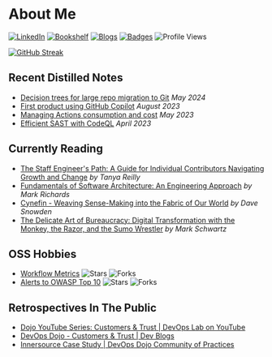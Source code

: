  # About Me 

[![LinkedIn](https://img.shields.io/badge/My-Resume-0077b5.svg?style=flat-square)](https://www.linkedin.com/in/kittychiu/)
[![Bookshelf](https://img.shields.io/badge/Current-Readings-beige.svg?style=flat-square)](https://www.goodreads.com/review/list/78391748-kitty-chiu?shelf=currently-reading&sort=date_updated)
[![Blogs](https://img.shields.io/badge/Distilled-Notes-olive.svg?style=flat-square)](https://kittychiu.github.io/)
[![Badges](https://img.shields.io/badge/Padawan-Badges-maroon.svg?style=flat-square)](https://www.credly.com/users/kittychiu/badges?sort=-state_updated_at)
![Profile Views](https://komarev.com/ghpvc/?username=kittychiu&style=flat-square&color=ff69b4&label=Views)

[![GitHub Streak](https://github-readme-streak-stats.herokuapp.com?user=kittychiu&hide_longest_streak=true)](https://git.io/streak-stats)

## Recent Distilled Notes
<ul>
<!-- BLOG-POST-LIST:START --><li><a href="https://www.kittychiu.com/posts/large-repo-migration/">Decision trees for large repo migration to Git</a>  <i>May 2024</i></li><li><a href="https://www.kittychiu.com/posts/first-project-using-github-copilot/">First product using GitHub Copilot</a>  <i>August 2023</i></li><li><a href="https://www.kittychiu.com/posts/managing-actions-consumption/">Managing Actions consumption and cost</a>  <i>May 2023</i></li><li><a href="https://www.kittychiu.com/posts/efficient-sast-codeql/">Efficient SAST with CodeQL</a>  <i>April 2023</i></li><!-- BLOG-POST-LIST:END -->
</ul>

## Currently Reading
<ul>
<!-- GOODREADS-LIST:START -->
<li><a href="https://www.goodreads.com/review/show/6518507174?utm_medium=api&utm_source=rss">The Staff Engineer's Path: A Guide for Individual Contributors Navigating Growth and Change</a>  <i>by Tanya Reilly</i></li>
<li><a href="https://www.goodreads.com/review/show/5284161505?utm_medium=api&utm_source=rss">Fundamentals of Software Architecture: An Engineering Approach</a>  <i>by Mark   Richards</i></li>
<li><a href="https://www.goodreads.com/review/show/4527929240?utm_medium=api&utm_source=rss">Cynefin - Weaving Sense-Making into the Fabric of Our World</a>  <i>by Dave Snowden</i></li>
<li><a href="https://www.goodreads.com/review/show/3615013844?utm_medium=api&utm_source=rss">The Delicate Art of Bureaucracy: Digital Transformation with the Monkey, the Razor, and the Sumo Wrestler</a>  <i>by Mark  Schwartz</i></li>
<!-- GOODREADS-LIST:END -->
</ul>

## OSS Hobbies
- [Workflow Metrics](https://github.com/KittyChiu/workflow-metrics) ![Stars](https://img.shields.io/github/stars/kittychiu/workflow-metrics?color=pink&style=social) ![Forks](https://img.shields.io/github/forks/kittychiu/workflow-metrics?color=pink&style=social)
- [Alerts to OWASP Top 10](https://github.com/KittyChiu/alerts-to-owasp10) ![Stars](https://img.shields.io/github/stars/kittychiu/alerts-to-owasp10?color=pink&style=social) ![Forks](https://img.shields.io/github/forks/kittychiu/alerts-to-owasp10?color=pink&style=social)

## Retrospectives In The Public
- [Dojo YouTube Series: Customers & Trust | DevOps Lab on YouTube](https://youtu.be/6VhtozP3K0A)
- [DevOps Dojo - Customers & Trust | Dev Blogs](https://aka.ms/DevOpsLab/Dojo/Customers)
- [Innersource Case Study | DevOps Dojo Community of Practices](https://innersourcecommons.org/stories/microsoft/)
